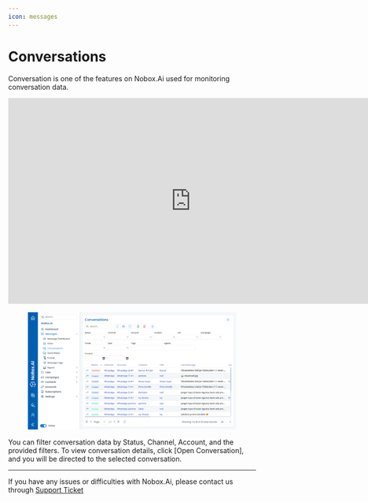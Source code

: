 ```yaml
---
icon: messages
---
```


# <i class="fa-regular fa-comment"></i> Conversations

Conversation is one of the features on Nobox.Ai used for monitoring conversation data.

<iframe width="742" height="418" src="https://www.youtube.com/embed/Ajn4M70KeJk/" title="01. Instalasi NoBox Desktop" frameborder="0" allow="accelerometer; autoplay; clipboard-write; encrypted-media; gyroscope; picture-in-picture; web-share" referrerpolicy="strict-origin-when-cross-origin" allowfullscreen></iframe>

<figure><img src="../../.gitbook/assets/Conversations.png" alt=""><figcaption></figcaption></figure>

You can filter conversation data by Status, Channel, Account, and the provided filters. To view conversation details, click \[Open Conversation], and you will be directed to the selected conversation.

---

If you have any issues or difficulties with Nobox.Ai, please contact us through [Support Ticket](https://crm.nobox.ai/clients/tickets)

